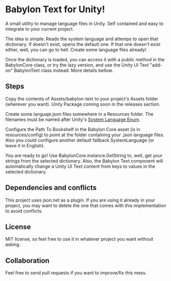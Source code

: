# Babylon Text for Unity!

A small utility to manage language files in Unity. Self contained and easy to integrate to your current project.

The idea is simple: Reads the system language and attemps to open that dictionary. If doesn't exist, opens the default one. If that one doesn't exist either, well, you can go to hell. Create some language files already!

Once the dictionary is loaded, you can access it with a public method in the BabylonCore class, or try the lazy version, and use the Unity UI Text "add-on" BabylonText class instead. More details bellow.

## Steps

Copy the contents of Assets/babylon-text to your project's Assets folder (wherever you want). Unity Package coming soon in the releases section.

Create some languaje.json files somewhere in a Resources folder. The filenames must be named after Unity's [System Language Enum](https://docs.unity3d.com/ScriptReference/SystemLanguage.html).

Configure the Path To Bookshelf in the Babylon Core asset (is in resources/config) to point at the folder containing your .json language files. Also you could configure another default fallback SystemLanguage (or leave it in English).

You are ready to go! Use BabylonCore.instance.GetString to, well, get your strings from the selected dictionary. Also, the Babylon Text component will automatically change a Unity UI Text content from keys to values in the selected dictionary.

## Dependencies and conflicts

This project uses json.net as a plugin. If you are using it already in your project, you may want to delete the one that comes with this implementation to avoid conflicts.

## License

MIT license, so feel free to use it in whatever project you want without asking. 

## Collaboration

Feel free to send pull requests if you want to improve/fix this mess.
